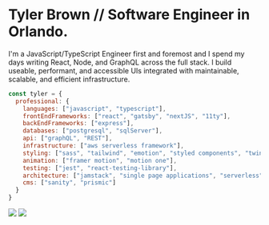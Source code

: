 # Tyler Brown // Software Engineer in Orlando.

I'm a JavaScript/TypeScript Engineer first and foremost and I spend my days writing React, Node, and GraphQL across the full stack. I build useable, performant, and accessible UIs integrated with maintainable, scalable, and efficient infrastructure.

```javascript
const tyler = {
  professional: {
    languages: ["javascript", "typescript"],
    frontEndFrameworks: ["react", "gatsby", "nextJS", "11ty"],
    backEndFrameworks: ["express"],
    databases: ["postgresql", "sqlServer"],
    api: ["graphQL", "REST"],
    infrastructure: ["aws serverless framework"],
    styling: ["sass", "tailwind", "emotion", "styled components", "twin macro"],
    animation: ["framer motion", "motion one"],
    testing: ["jest", "react-testing-library"],
    architecture: ["jamstack", "single page applications", "serverless"],
    cms: ["sanity", "prismic"]
  }
}
```

<a href="https://linkedin.com/in/tylerbrowndev/"><img src="https://img.shields.io/badge/LinkedIn-0077B5?style=for-the-badge&logo=linkedin&logoColor=white" /></a>
<a href="https://twitter.com/t_brown11b"><img src="https://img.shields.io/badge/Twitter-1DA1F2?style=for-the-badge&logo=twitter&logoColor=white" /></a>
